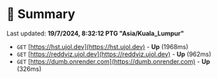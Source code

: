 # 📖 Summary
Last updated: **19/7/2024, 8:32:12 PTG "Asia/Kuala_Lumpur"**

- `GET` [https://hst.ujol.dev](https://hst.ujol.dev) - **Up** (1968ms)
- `GET` [https://reddviz.ujol.dev](https://reddviz.ujol.dev) - **Up** (962ms)
- `GET` [https://dumb.onrender.com](https://dumb.onrender.com) - **Up** (326ms)
